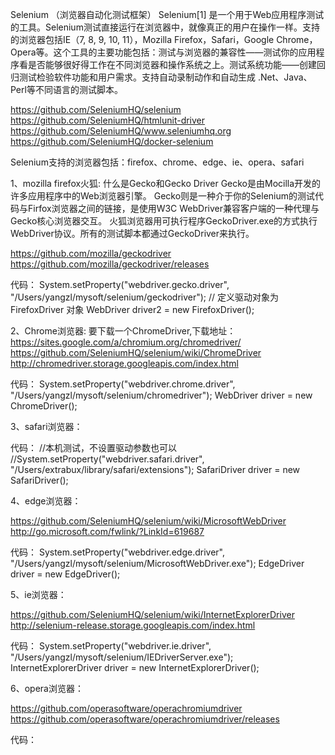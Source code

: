 Selenium （浏览器自动化测试框架） 
Selenium[1]  是一个用于Web应用程序测试的工具。Selenium测试直接运行在浏览器中，就像真正的用户在操作一样。支持的浏览器包括IE（7, 8, 9, 10, 11），Mozilla Firefox，Safari，Google Chrome，Opera等。这个工具的主要功能包括：测试与浏览器的兼容性——测试你的应用程序看是否能够很好得工作在不同浏览器和操作系统之上。测试系统功能——创建回归测试检验软件功能和用户需求。支持自动录制动作和自动生成 .Net、Java、Perl等不同语言的测试脚本。


https://github.com/SeleniumHQ/selenium
https://github.com/SeleniumHQ/htmlunit-driver
https://github.com/SeleniumHQ/www.seleniumhq.org
https://github.com/SeleniumHQ/docker-selenium

Selenium支持的浏览器包括：firefox、chrome、edge、ie、opera、safari

1、mozilla firefox火狐:
什么是Gecko和Gecko Driver
Gecko是由Mocilla开发的许多应用程序中的Web浏览器引擎。
Gecko则是一种介于你的Selenium的测试代码与Firfox浏览器之间的链接，是使用W3C 
WebDriver兼容客户端的一种代理与Gecko核心浏览器交互。
火狐浏览器用可执行程序GeckoDriver.exe的方式执行WebDriver协议。所有的测试脚本都通过GeckoDriver来执行。

https://github.com/mozilla/geckodriver
https://github.com/mozilla/geckodriver/releases

代码：
System.setProperty("webdriver.gecko.driver", "/Users/yangzl/mysoft/selenium/geckodriver");
// 定义驱动对象为 FirefoxDriver 对象
WebDriver driver2 = new FirefoxDriver();


2、Chrome浏览器:
要下载一个ChromeDriver,下载地址：https://sites.google.com/a/chromium.org/chromedriver/
https://github.com/SeleniumHQ/selenium/wiki/ChromeDriver
http://chromedriver.storage.googleapis.com/index.html

代码：
System.setProperty("webdriver.chrome.driver", "/Users/yangzl/mysoft/selenium/chromedriver");
WebDriver driver = new ChromeDriver();

3、safari浏览器：

代码：
//本机测试，不设置驱动参数也可以
//System.setProperty("webdriver.safari.driver", "/Users/extrabux/library/safari/extensions");
SafariDriver driver = new SafariDriver();

4、edge浏览器：

https://github.com/SeleniumHQ/selenium/wiki/MicrosoftWebDriver
http://go.microsoft.com/fwlink/?LinkId=619687

代码：
System.setProperty("webdriver.edge.driver", "/Users/yangzl/mysoft/selenium/MicrosoftWebDriver.exe");
EdgeDriver driver = new EdgeDriver();


5、ie浏览器：

https://github.com/SeleniumHQ/selenium/wiki/InternetExplorerDriver
http://selenium-release.storage.googleapis.com/index.html

代码：
System.setProperty("webdriver.ie.driver", "/Users/yangzl/mysoft/selenium/IEDriverServer.exe");
InternetExplorerDriver driver = new InternetExplorerDriver();

6、opera浏览器：

https://github.com/operasoftware/operachromiumdriver
https://github.com/operasoftware/operachromiumdriver/releases

代码：















